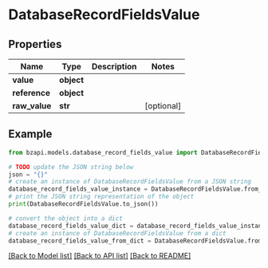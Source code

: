 # DatabaseRecordFieldsValue


## Properties

Name | Type | Description | Notes
------------ | ------------- | ------------- | -------------
**value** | **object** |  | 
**reference** | **object** |  | 
**raw_value** | **str** |  | [optional] 

## Example

```python
from bzapi.models.database_record_fields_value import DatabaseRecordFieldsValue

# TODO update the JSON string below
json = "{}"
# create an instance of DatabaseRecordFieldsValue from a JSON string
database_record_fields_value_instance = DatabaseRecordFieldsValue.from_json(json)
# print the JSON string representation of the object
print(DatabaseRecordFieldsValue.to_json())

# convert the object into a dict
database_record_fields_value_dict = database_record_fields_value_instance.to_dict()
# create an instance of DatabaseRecordFieldsValue from a dict
database_record_fields_value_from_dict = DatabaseRecordFieldsValue.from_dict(database_record_fields_value_dict)
```
[[Back to Model list]](../README.md#documentation-for-models) [[Back to API list]](../README.md#documentation-for-api-endpoints) [[Back to README]](../README.md)



